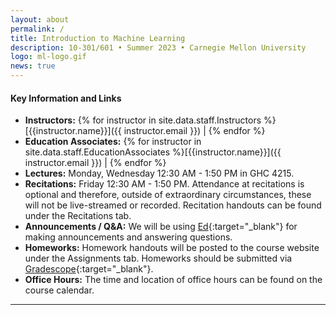 ```yaml
---
layout: about
permalink: /
title: Introduction to Machine Learning
description: 10-301/601 • Summer 2023 • Carnegie Mellon University
logo: ml-logo.gif
news: true
---
```


#### **Key Information and Links**

- **Instructors:** {% for instructor in site.data.staff.Instructors %}[{{instructor.name}}]({{ instructor.email }}) \| {% endfor %}
- **Education Associates:** {% for instructor in site.data.staff.EducationAssociates %}[{{instructor.name}}]({{ instructor.email }}) \| {% endfor %}
- **Lectures:** Monday, Wednesday 12:30 AM - 1:50 PM in GHC 4215. 
- **Recitations:** Friday 12:30 AM - 1:50 PM. Attendance at recitations is optional and therefore, outside of extraordinary circumstances, these will not be live-streamed or recorded. Recitation handouts can be found under the Recitations tab.
- **Announcements / Q&A:** We will be using [Ed](https://piazza.com){:target="\_blank"} for making announcements and answering questions. 
- **Homeworks:** Homework handouts will be posted to the course website under the Assignments tab. Homeworks should be submitted via [Gradescope](https://www.gradescope.com){:target="\_blank"}.
- **Office Hours:**	The time and location of office hours can be found on the course calendar.
<!-- - **Contact:** For external enquiries, personal matters or in emergencies, you can email Brynn at
bedmunds@andrew.cmu.edu. -->

***